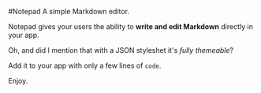 #Notepad
A simple Markdown editor.

Notepad gives your users the ability to **write and edit Markdown** directly in your app.

Oh, and did I mention that with a JSON styleshet it's *fully themeable*?

Add it to your app with only a few lines of `code`.

Enjoy.
